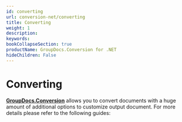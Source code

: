 ```yaml
---
id: converting
url: conversion-net/converting
title: Converting
weight: 1
description: 
keywords: 
bookCollapseSection: true
productName: GroupDocs.Conversion for .NET
hideChildren: False
---
```


# Converting

[**GroupDocs.Conversion**](https://products.groupdocs.com/conversion/net) allows you to convert documents with a huge amount of additional options to customize output document. For more details please refer to the following guides:
